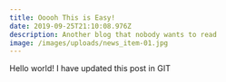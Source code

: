 ```yaml
---
title: Ooooh This is Easy!
date: 2019-09-25T21:10:08.976Z
description: Another blog that nobody wants to read
image: /images/uploads/news_item-01.jpg
---
```

Hello world!
I have updated this post in GIT
